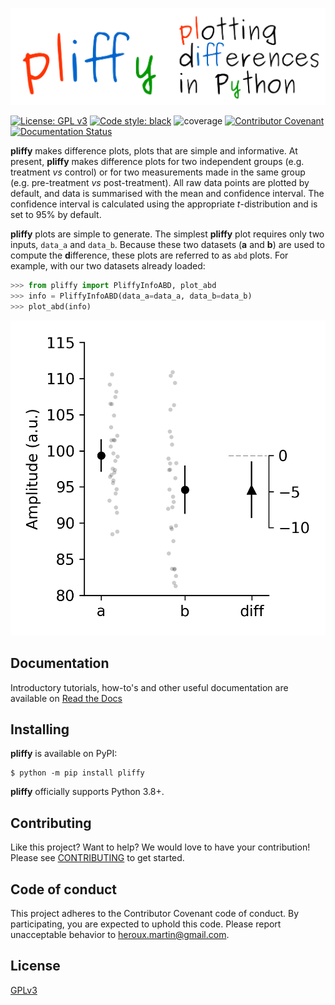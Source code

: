 [![pliffy](https://raw.githubusercontent.com/MartinHeroux/pliffy/master/docs/source/img/pliffy_650x200.png)](https://github.com/MartinHeroux/pliffy)


[![License: GPL v3](https://img.shields.io/badge/License-GPLv3-blue.svg)](LICENSE)
[![Code style: black](https://img.shields.io/badge/code%20style-black-000000.svg)](https://github.com/psf/black)
![coverage](https://img.shields.io/badge/coverage-98%25-yellowgreen)
    [![Contributor Covenant](https://img.shields.io/badge/Contributor%20Covenant-v2.0%20adopted-ff69b4.svg)](code_of_conduct.md)
[![Documentation Status](https://readthedocs.org/projects/spike2py/badge/?version=latest)](https://pliffy.readthedocs.io/en/latest/?badge=latest)

**pliffy** makes difference plots, plots that are simple and informative. At present, **pliffy** makes difference plots for two independent groups (e.g. treatment *vs* control) or for two measurements made in the same group (e.g. pre-treatment *vs* post-treatment). All raw data points are plotted by default, and data is summarised with the mean and confidence interval. The confidence interval is calculated using the appropriate *t*-distribution and is set to 95% by default.

**pliffy** plots are simple to generate. The simplest **pliffy** plot requires only two inputs, `data_a` and `data_b`. Because these two datasets (**a** and **b**) are used to compute the **d**ifference, these plots are referred to as `abd` plots. For example, with our two datasets already loaded:

```python
>>> from pliffy import PliffyInfoABD, plot_abd
>>> info = PliffyInfoABD(data_a=data_a, data_b=data_b)
>>> plot_abd(info)
```

[![pliffy_example_1](https://raw.githubusercontent.com/MartinHeroux/pliffy/master/docs/source/img/readme_example1.png)](https://github.com/MartinHeroux/pliffy)


## Documentation

Introductory tutorials, how-to's and other useful documentation are available on [Read the Docs](https://pliffy.readthedocs.io/en/latest/index.html)

## Installing

**pliffy** is available on PyPI:

```console
$ python -m pip install pliffy
```

**pliffy** officially supports Python 3.8+.

## Contributing

Like this project? Want to help? We would love to have your contribution! Please see [CONTRIBUTING](CONTRIBUTING.md) to get started.

## Code of conduct

This project adheres to the Contributor Covenant code of conduct. By participating, you are expected to uphold this code. Please report unacceptable behavior to [heroux.martin@gmail.com](heroux.martin@gmail.com).

## License

[GPLv3](./LICENSE)
